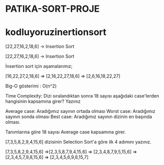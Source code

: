 # PATIKA-SORT-PROJE
# kodluyoruzinertionsort
[22,27,16,2,18,6] -> Insertion Sort

[22,27,16,2,18,6] -> Insertion Sort

İnsertion sort için aşamalarımız;

[16,22,27,2,18,6] => [2,16,22,27,18,6] => [2,6,16,18,22,27]


Big-O gösterimi : O(n^2)

Time Complexity: Dizi sıralandıktan sonra 18 sayısı aşağıdaki case'lerden hangisinin kapsamına girer? Yazınız

Average case: Aradığımız sayının ortada olması
Worst case: Aradığımız sayının sonda olması
Best case: Aradığımız sayının dizinin en başında olması.

Tanımlarına göre 18 sayısı Average case kapsamına girer.


[7,3,5,8,2,9,4,15,6] dizisinin Selection Sort'a göre ilk 4 adımını yazınız.

[7,3,5,8,2,9,4,15,6] =>[2,3,5,8,7,9,4,15,6] => [2,3,4,8,7,9,5,15,6] => [2,3,4,5,7,9,8,15,6] => [2,3,4,5,6,9,8,15,7]
